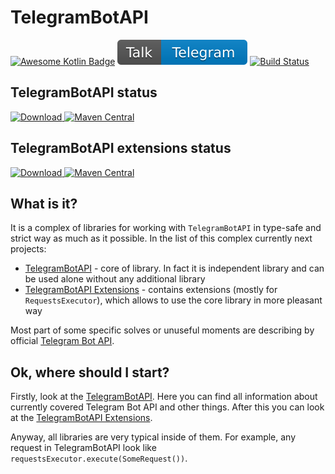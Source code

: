 # TelegramBotAPI

[![Awesome Kotlin Badge](https://kotlin.link/awesome-kotlin.svg)](https://github.com/KotlinBy/awesome-kotlin)
[![Chat in Telegram](badges/chat.svg)](https://t.me/InMoTelegramBotAPI)
[![Build Status](https://travis-ci.com/InsanusMokrassar/TelegramBotAPI.svg?branch=master)](https://travis-ci.com/InsanusMokrassar/TelegramBotAPI)

## TelegramBotAPI status

[![Download](https://api.bintray.com/packages/insanusmokrassar/StandardRepository/TelegramBotAPI/images/download.svg) ](https://bintray.com/insanusmokrassar/StandardRepository/TelegramBotAPI/_latestVersion)
[![Maven Central](https://maven-badges.herokuapp.com/maven-central/com.github.insanusmokrassar/TelegramBotAPI/badge.svg)](https://maven-badges.herokuapp.com/maven-central/com.github.insanusmokrassar/TelegramBotAPI)

## TelegramBotAPI extensions status

[![Download](https://api.bintray.com/packages/insanusmokrassar/StandardRepository/TelegramBotAPI-extensions-api/images/download.svg) ](https://bintray.com/insanusmokrassar/StandardRepository/TelegramBotAPI-extensions-api/_latestVersion)
[![Maven Central](https://maven-badges.herokuapp.com/maven-central/com.github.insanusmokrassar/TelegramBotAPI-extensions-api/badge.svg)](https://maven-badges.herokuapp.com/maven-central/com.github.insanusmokrassar/TelegramBotAPI-extensions-api)

## What is it?

It is a complex of libraries for working with `TelegramBotAPI` in type-safe and strict way as much as it possible. In
the list of this complex currently next projects:

* [TelegramBotAPI](TelegramBotAPI/README.md) - core of library. In fact it is independent library and can be used alone
without any additional library
* [TelegramBotAPI Extensions](TelegramBotAPI-extensions-api/README.md) - contains extensions (mostly for
`RequestsExecutor`), which allows to use the core library in more pleasant way

Most part of some specific solves or unuseful
moments are describing by official [Telegram Bot API](https://core.telegram.org/bots/api).

## Ok, where should I start?

Firstly, look at the [TelegramBotAPI](TelegramBotAPI/README.md). Here you can find all information about currently
covered Telegram Bot API and other things. After this you can look at the
[TelegramBotAPI Extensions](TelegramBotAPI-extensions-api/README.md).

Anyway, all libraries are very typical inside of them. For example, any request in TelegramBotAPI look like
`requestsExecutor.execute(SomeRequest())`.
